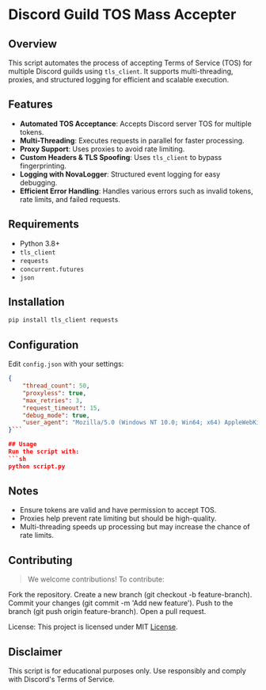 # Discord Guild TOS Mass Accepter

## Overview
This script automates the process of accepting Terms of Service (TOS) for multiple Discord guilds using `tls_client`. It supports multi-threading, proxies, and structured logging for efficient and scalable execution.

## Features
- **Automated TOS Acceptance**: Accepts Discord server TOS for multiple tokens.
- **Multi-Threading**: Executes requests in parallel for faster processing.
- **Proxy Support**: Uses proxies to avoid rate limiting.
- **Custom Headers & TLS Spoofing**: Uses `tls_client` to bypass fingerprinting.
- **Logging with NovaLogger**: Structured event logging for easy debugging.
- **Efficient Error Handling**: Handles various errors such as invalid tokens, rate limits, and failed requests.

## Requirements
- Python 3.8+
- `tls_client`
- `requests`
- `concurrent.futures`
- `json`

## Installation
```sh
pip install tls_client requests
```

## Configuration
Edit `config.json` with your settings:
```json
{
    "thread_count": 50,
    "proxyless": true,
    "max_retries": 3,
    "request_timeout": 15,
    "debug_mode": true,
    "user_agent": "Mozilla/5.0 (Windows NT 10.0; Win64; x64) AppleWebKit/537.36 (KHTML, like Gecko) Chrome/133.0.0.0 Safari/537.36"
}```

## Usage
Run the script with:
```sh
python script.py
```

## Notes
- Ensure tokens are valid and have permission to accept TOS.
- Proxies help prevent rate limiting but should be high-quality.
- Multi-threading speeds up processing but may increase the chance of rate limits.


## Contributing

>We welcome contributions! To contribute:

Fork the repository.
Create a new branch (git checkout -b feature-branch).
Commit your changes (git commit -m 'Add new feature').
Push to the branch (git push origin feature-branch).
Open a pull request.

License:
This project is licensed under MIT [License](LICENSE).

## Disclaimer
This script is for educational purposes only. Use responsibly and comply with Discord's Terms of Service.

